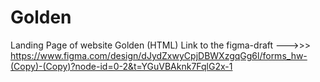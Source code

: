 # Golden
Landing Page of website Golden (HTML)
Link to the figma-draft --->>> https://www.figma.com/design/dJydZxwyCpjDBWXzgqGg6l/forms_hw-(Copy)-(Copy)?node-id=0-2&t=YGuVBAknk7FqlG2x-1

